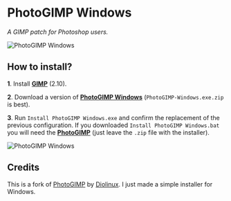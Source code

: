# PhotoGIMP Windows

*A GIMP patch for Photoshop users.*

![PhotoGIMP Windows](https://github.com/KaioHSG/photogimp-windows/assets/96930584/59b1f646-c0cc-4435-a957-e9a7fab57d40)

## How to install?

**1**. Install [**GIMP**](https://www.gimp.org/downloads) (2.10).

**2**. Download a version of [**PhotoGIMP Windows**](https://github.com/kaiohsg/photogimp-windows/releases/latest) (`PhotoGIMP-Windows.exe.zip` is best).

**3**. Run `Install PhotoGIMP Windows.exe` and confirm the replacement of the previous configuration. If you downloaded `Install PhotoGIMP Windows.bat` you will need the
[**PhotoGIMP**](https://github.com/Diolinux/PhotoGIMP/releases/latest) (just leave the `.zip` file with the installer).

![PhotoGIMP Windows](https://github.com/KaioHSG/PhotoGimpWindows/assets/96930584/30eef373-eb75-4d20-916d-010db8cbe8fb)

## Credits

This is a fork of [PhotoGIMP](https://github.com/Diolinux/PhotoGIMP) by [Diolinux](https://github.com/Diolinux). I just made a simple installer for Windows.
